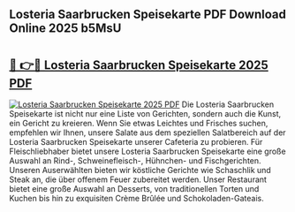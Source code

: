 ## Losteria Saarbrucken Speisekarte PDF Download Online 2025 b5MsU

# <h2><a href="http://gc8adm.nevu.top/?p=Losteria+Saarbrucken+Speisekarte">🔗 👉🔴 Losteria Saarbrucken Speisekarte 2025 PDF</a></h2>

[![Losteria Saarbrucken Speisekarte 2025 PDF](https://i.imgur.com/dBaPXMq.png)](http://gc8adm.nevu.top/?p=Losteria+Saarbrucken+Speisekarte)
Die Losteria Saarbrucken Speisekarte ist nicht nur eine Liste von Gerichten, sondern auch die Kunst, ein Gericht zu kreieren. Wenn Sie etwas Leichtes und Frisches suchen, empfehlen wir Ihnen, unsere Salate aus dem speziellen Salatbereich auf der Losteria Saarbrucken Speisekarte unserer Cafeteria zu probieren. Für Fleischliebhaber bietet unsere Losteria Saarbrucken Speisekarte eine große Auswahl an Rind-, Schweinefleisch-, Hühnchen- und Fischgerichten. Unseren Auserwählten bieten wir köstliche Gerichte wie Schaschlik und Steak an, die über offenem Feuer zubereitet werden. Unser Restaurant bietet eine große Auswahl an Desserts, von traditionellen Torten und Kuchen bis hin zu exquisiten Crème Brûlée und Schokoladen-Gateais.
